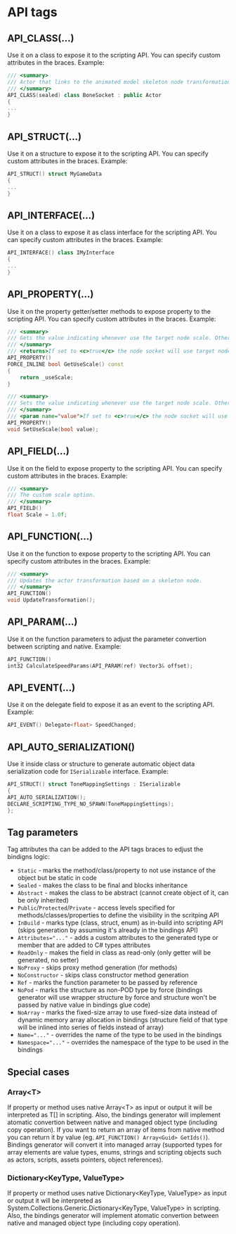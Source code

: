 # API tags

## API_CLASS(...)

Use it on a class to expose it to the scripting API. You can specify custom attributes in the braces.
Example:

```cpp
/// <summary>
/// Actor that links to the animated model skeleton node transformation.
/// </summary>
API_CLASS(sealed) class BoneSocket : public Actor
{
...
}
```

## API_STRUCT(...)

Use it on a structure to expose it to the scripting API. You can specify custom attributes in the braces.
Example:

```cpp
API_STRUCT() struct MyGameData
{
...
}
```

## API_INTERFACE(...)

Use it on a class to expose it as class interface for the scripting API. You can specify custom attributes in the braces.
Example:

```cpp
API_INTERFACE() class IMyInterface
{
...
}
```

## API_PROPERTY(...)

Use it on the property getter/setter methods to expose property to the scripting API. You can specify custom attributes in the braces.
Example:

```cpp
/// <summary>
/// Gets the value indicating whenever use the target node scale. Otherwise won't override the actor scale.
/// </summary>
/// <returns>If set to <c>true</c> the node socket will use target node scale, otherwise it will be ignored.</returns>
API_PROPERTY()
FORCE_INLINE bool GetUseScale() const
{
    return _useScale;
}

/// <summary>
/// Sets the value indicating whenever use the target node scale. Otherwise won't override the actor scale.
/// </summary>
/// <param name="value">If set to <c>true</c> the node socket will use target node scale, otherwise it will be ignored.</param>
API_PROPERTY()
void SetUseScale(bool value);
```

## API_FIELD(...)

Use it on the field to expose property to the scripting API. You can specify custom attributes in the braces.
Example:

```cpp
/// <summary>
/// The custom scale option.
/// </summary>
API_FIELD()
float Scale = 1.0f;
```

## API_FUNCTION(...)

Use it on the function to expose property to the scripting API. You can specify custom attributes in the braces.
Example:

```cpp
/// <summary>
/// Updates the actor transformation based on a skeleton node.
/// </summary>
API_FUNCTION()
void UpdateTransformation();
```

## API_PARAM(...)

Use it on the function parameters to adjust the parameter convertion between scripting and native.
Example:

```cpp
API_FUNCTION()
int32 CalculateSpeedParams(API_PARAM(ref) Vector3& offset);
```

## API_EVENT(...)

Use it on the delegate field to expose it as an event to the scripting API.
Example:

```cpp
API_EVENT() Delegate<float> SpeedChanged;
```

## API_AUTO_SERIALIZATION()

Use it inside class or structure to generate automatic object data serialization code for `ISerializable` interface.
Example:

```cpp
API_STRUCT() struct ToneMappingSettings : ISerializable
{
API_AUTO_SERIALIZATION();
DECLARE_SCRIPTING_TYPE_NO_SPAWN(ToneMappingSettings);
};
```


## Tag parameters

Tag attributes tha can be added to the API tags braces to edjust the bindigns logic:

* `Static` - marks the method/class/property to not use instance of the object but be static in code
* `Sealed` - makes the class to be final and blocks inheritance
* `Abstract` - makes the class to be abstract (cannot create object of it, can be only inherited)
* `Public`/`Protected`/`Private` - access levels specified for methods/classes/properties to define the visibility in the scritping API
* `InBuild` - marks type (class, struct, enum) as in-build into scripting API (skips generation by assuming it's already in the bindings API)
* `Attributes="..."` - adds a custom attributes to the generated type or member that are added to C# types attributes
* `ReadOnly` - makes the field in class as read-only (only getter will be generated, no setter)
* `NoProxy` - skips proxy method generation (for methods)
* `NoConstructor` - skips class constructor method generation
* `Ref` - marks the function parameter to be passed by reference
* `NoPod` - marks the structure as non-POD type by force (bindings generator will use wrapper structure by force and structure won't be passed by native value in bindings glue code)
* `NoArray` - marks the fixed-size array to use fixed-size data instead of dynamic memory array allocation in bindings (structure field of that type will be inlined into series of fields instead of array)
* `Name="..."` - overrides the name of the type to be used in the bindings
* `Namespace="..."` - overrides the namespace of the type to be used in the bindings

## Special cases

### Array&lt;T&gt;

If property or method uses native Array&lt;T&gt; as input or output it will be interpreted as T[] in scripting.
Also, the bindings generator will implement atomatic convertion between native and managed object type (including copy operation).
If you want to return an array of items from native method you can return it by value (eg. `API_FUNCTION() Array<Guid> GetIds()`). Bindings generator will convert it into managed array (supported types for array elements are value types, enums, strings and scripting objects such as actors, scripts, assets pointers, object references).

### Dictionary&lt;KeyType, ValueType&gt;

If property or method uses native Dictionary&lt;KeyType, ValueType&gt; as input or output it will be interpreted as System.Collections.Generic.Dictionary&lt;KeyType, ValueType&gt; in scripting.
Also, the bindings generator will implement atomatic convertion between native and managed object type (including copy operation).
